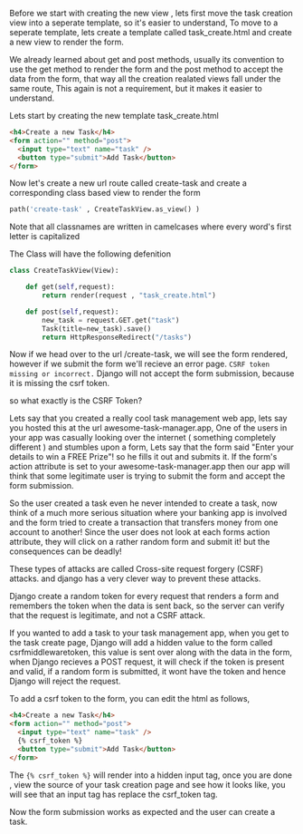 Before we start with creating the new view , lets first move the task creation view into a seperate template, so it's easier to understand, To move to a seperate template, lets create a template called task_create.html and create a new view to render the form.

We already learned about get and post methods, usually its convention to use the get method to render the form and the post method to accept the data from the form, that way all the creation realated views fall under the same route, This again is not a requirement, but it makes it easier to understand.

Lets start by creating the new template task_create.html

```html
<h4>Create a new Task</h4>
<form action="" method="post">
  <input type="text" name="task" />
  <button type="submit">Add Task</button>
</form>
```

Now let's create a new url route called create-task and create a corresponding class based view to render the form

```python
path('create-task' , CreateTaskView.as_view() )
```

Note that all classnames are written in camelcases where every word's first letter is capitalized

The Class will have the following defenition

```python
class CreateTaskView(View):

    def get(self,request):
        return render(request , "task_create.html")

    def post(self,request):
        new_task = request.GET.get("task")
        Task(title=new_task).save()
        return HttpResponseRedirect("/tasks")
```

Now if we head over to the url /create-task, we will see the form rendered, however if we submit the form we'll recieve an error page.
`CSRF token missing or incorrect.` Django will not accept the form submission, because it is missing the csrf token.

so what exactly is the CSRF Token?

Lets say that you created a really cool task management web app, lets say you hosted this at the url awesome-task-manager.app,
One of the users in your app was casually looking over the internet ( something completely different ) and stumbles upon a form, Lets say that the form said "Enter your details to win a FREE Prize"! so he fills it out and submits it.
If the form's action attribute is set to your awesome-task-manager.app then our app will think that some legitimate user is trying to submit the form and accept the form submission.

So the user created a task even he never intended to create a task, now think of a much more serious situation where your banking app is involved and the form tried to create a transaction that transfers money from one account to another! Since the user does not look at each forms action attribute, they will click on a rather random form and submit it! but the consequences can be deadly!

These types of attacks are called Cross-site request forgery (CSRF) attacks. and django has a very clever way to prevent these attacks.

Django create a random token for every request that renders a form and remembers the token when the data is sent back, so the server can verify that the request is legitimate, and not a CSRF attack.

If you wanted to add a task to your task management app, when you get to the task create page, Django will add a hidden value to the form called csrfmiddlewaretoken, this value is sent over along with the data in the form, when Django recieves a POST request, it will check if the token is present and valid, if a random form is submitted, it wont have the token and hence Django will reject the request.

To add a csrf token to the form, you can edit the html as follows,

```html
<h4>Create a new Task</h4>
<form action="" method="post">
  <input type="text" name="task" />
  {% csrf_token %}
  <button type="submit">Add Task</button>
</form>
```

The `{% csrf_token %}` will render into a hidden input tag, once you are done , view the source of your task creation page and see how it looks like, you will see that an input tag has replace the csrf_token tag.

Now the form submission works as expected and the user can create a task.
